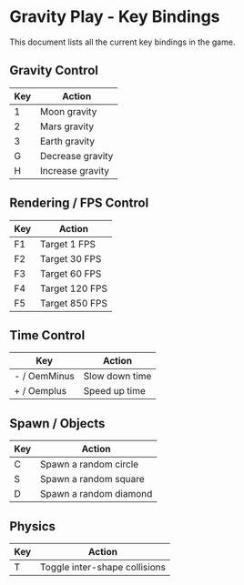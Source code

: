 # Gravity Play - Key Bindings

This document lists all the current key bindings in the game.

## Gravity Control
| Key    | Action                 |
|--------|-----------------------|
| 1      | Moon gravity           |
| 2      | Mars gravity           |
| 3      | Earth gravity          |
| G      | Decrease gravity       |
| H      | Increase gravity       |

## Rendering / FPS Control
| Key    | Action                 |
|--------|-----------------------|
| F1     | Target 1 FPS           |
| F2     | Target 30 FPS          |
| F3     | Target 60 FPS          |
| F4     | Target 120 FPS         |
| F5     | Target 850 FPS         |

## Time Control
| Key           | Action           |
|---------------|----------------|
| - / OemMinus  | Slow down time  |
| + / Oemplus   | Speed up time   |

## Spawn / Objects
| Key    | Action                    |
|--------|---------------------------|
| C      | Spawn a random circle     |
| S      | Spawn a random square     |
| D      | Spawn a random diamond    |

## Physics
| Key    | Action                                    |
|--------|-------------------------------------------|
| T      | Toggle inter-shape collisions             |